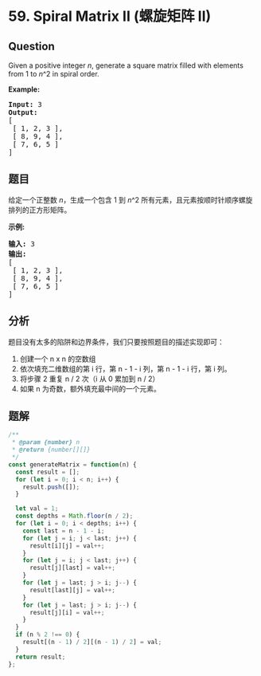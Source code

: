 # 59. Spiral Matrix II (螺旋矩阵 II)

## Question

Given a positive integer _n_, generate a square matrix filled with elements from 1 to _n_^2 in spiral order.

**Example:**

<pre><strong>Input:</strong> 3
<strong>Output:</strong>
[
 [ 1, 2, 3 ],
 [ 8, 9, 4 ],
 [ 7, 6, 5 ]
]
</pre>

## 题目

给定一个正整数 _n_，生成一个包含 1 到 _n_^2 所有元素，且元素按顺时针顺序螺旋排列的正方形矩阵。

**示例:**

<pre><strong>输入:</strong> 3
<strong>输出:</strong>
[
 [ 1, 2, 3 ],
 [ 8, 9, 4 ],
 [ 7, 6, 5 ]
]</pre>

## 分析

题目没有太多的陷阱和边界条件，我们只要按照题目的描述实现即可：

1. 创建一个 n x n 的空数组
2. 依次填充二维数组的第 i 行，第 n - 1 - i 列，第 n - 1 - i 行，第 i 列。
3. 将步骤 2 重复 n / 2 次（i 从 0 累加到 n / 2）
4. 如果 n 为奇数，额外填充最中间的一个元素。

## 题解

```javascript
/**
 * @param {number} n
 * @return {number[][]}
 */
const generateMatrix = function(n) {
  const result = [];
  for (let i = 0; i < n; i++) {
    result.push([]);
  }

  let val = 1;
  const depths = Math.floor(n / 2);
  for (let i = 0; i < depths; i++) {
    const last = n - 1 - i;
    for (let j = i; j < last; j++) {
      result[i][j] = val++;
    }
    for (let j = i; j < last; j++) {
      result[j][last] = val++;
    }
    for (let j = last; j > i; j--) {
      result[last][j] = val++;
    }
    for (let j = last; j > i; j--) {
      result[j][i] = val++;
    }
  }
  if (n % 2 !== 0) {
    result[(n - 1) / 2][(n - 1) / 2] = val;
  }
  return result;
};
```
